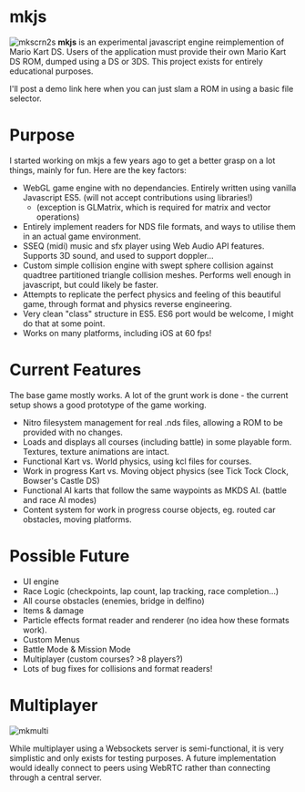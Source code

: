 # mkjs
![mkscrn2s](https://cloud.githubusercontent.com/assets/6294155/25496279/34c8808c-2b78-11e7-90ee-b0d1350244bb.png)
**mkjs** is an experimental javascript engine reimplemention of Mario Kart DS. Users of the application must provide their own Mario Kart DS ROM, dumped using a DS or 3DS. This project exists for entirely educational purposes.

I'll post a demo link here when you can just slam a ROM in using a basic file selector.

# Purpose
I started working on mkjs a few years ago to get a better grasp on a lot things, mainly for fun. Here are the key factors:

- WebGL game engine with no dependancies. Entirely written using vanilla Javascript ES5. (will not accept contributions using libraries!)
   - (exception is GLMatrix, which is required for matrix and vector operations)
- Entirely implement readers for NDS file formats, and ways to utilise them in an actual game environment.
- SSEQ (midi) music and sfx player using Web Audio API features. Supports 3D sound, and used to support doppler...
- Custom simple collision engine with swept sphere collision against quadtree partitioned triangle collision meshes. Performs well enough in javascript, but could likely be faster.
- Attempts to replicate the perfect physics and feeling of this beautiful game, through format and physics reverse engineering.
- Very clean "class" structure in ES5. ES6 port would be welcome, I might do that at some point.
- Works on many platforms, including iOS at 60 fps!

# Current Features
The base game mostly works. A lot of the grunt work is done - the current setup shows a good prototype of the game working.

- Nitro filesystem management for real .nds files, allowing a ROM to be provided with no changes.
- Loads and displays all courses (including battle) in some playable form. Textures, texture animations are intact.
- Functional Kart vs. World physics, using kcl files for courses.
- Work in progress Kart vs. Moving object physics (see Tick Tock Clock, Bowser's Castle DS)
- Functional AI karts that follow the same waypoints as MKDS AI. (battle and race AI modes)
- Content system for work in progress course objects, eg. routed car obstacles, moving platforms.

# Possible Future
- UI engine
- Race Logic (checkpoints, lap count, lap tracking, race completion...)
- All course obstacles (enemies, bridge in delfino)
- Items & damage
- Particle effects format reader and renderer (no idea how these formats work).
- Custom Menus
- Battle Mode & Mission Mode
- Multiplayer (custom courses? >8 players?)
- Lots of bug fixes for collisions and format readers!

# Multiplayer
![mkmulti](https://cloud.githubusercontent.com/assets/6294155/25496283/3c681532-2b78-11e7-86a1-9f710a9fae19.png)

While multiplayer using a Websockets server is semi-functional, it is very simplistic and only exists for testing purposes. A future implementation would ideally connect to peers using WebRTC rather than connecting through a central server.
